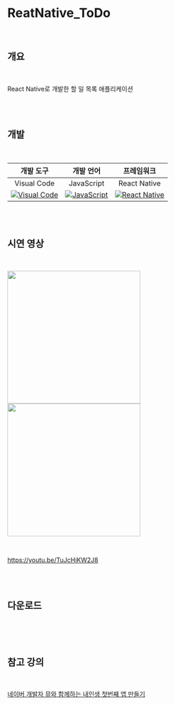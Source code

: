 # ReatNative_ToDo

<br>

## 개요
 
<br>

React Native로 개발한 할 일 목록 애플리케이션
 
<br>
<br>

## 개발
 
<br>

|개발 도구|개발 언어|프레임워크|
|:-:|:-:|:-:|
|Visual Code|JavaScript|React Native|
|[![Visual Code](https://upload.wikimedia.org/wikipedia/commons/f/f3/Visual_Studio_Code_0.10.1_icon.png?&w=500)](https://code.visualstudio.com/)|[![JavaScript](https://upload.wikimedia.org/wikipedia/commons/thumb/9/99/Unofficial_JavaScript_logo_2.svg/140px-Unofficial_JavaScript_logo_2.svg.png?w=500)](https://developer.mozilla.org/ko/docs/Web/JavaScript)|[![React Native](https://upload.wikimedia.org/wikipedia/commons/thumb/a/a7/React-icon.svg/220px-React-icon.svg.png?w=500)](https://reactnative.dev/)|
 
<br>
<br>

## 시연 영상
 
<br>

<img src="https://user-images.githubusercontent.com/31186176/129481318-7f971ead-42a2-4ffd-aca1-d6cad4a63d70.gif" width="300"/> <img src="https://user-images.githubusercontent.com/31186176/129481316-60c591df-8f83-407b-8e85-72e42a32fda0.gif" width="300"/>

<br>

https://youtu.be/TuJcHiKW2J8

<br>
<br>

## 다운로드
 
<br>

 
<br>
<br>

## 참고 강의
 
<br>

[네이버 개발자 뮤와 함께하는 내인생 첫번째 앱 만들기](https://class101.net/hidden-products/5c5d780974eabcfdafd39897)
 
<br>
<br>
